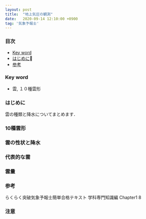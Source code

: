 ```yaml
---
layout: post
title:  "地上気圧の観測"
date:   2020-09-14 12:10:00 +0900
tag: '気象予報士'
---
```


### 目次
- [Key word](#key-word)
- [はじめに](#はじめに)
- [参考](#参考)

### Key word
- 雲, １０種雲形

### はじめに
雲の種類と降水についてまとめます．

### 10種雲形


### 雲の性状と降水

### 代表的な雲

### 雲量

### 参考
らくらく突破気象予報士簡単合格テキスト 学科専門知識編 Chapter1 8


### 注意
